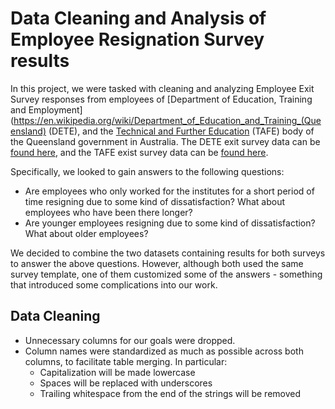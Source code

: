 # Data Cleaning and Analysis of Employee Resignation Survey results

In this project, we were tasked with cleaning and analyzing Employee Exit Survey responses from employees of [Department of Education, Training and Employment](https://en.wikipedia.org/wiki/Department_of_Education_and_Training_(Queensland) (DETE), and the [Technical and Further Education](https://en.wikipedia.org/wiki/TAFE_Queensland) (TAFE) body of the Queensland government in Australia. The DETE exit survey data can be [found here](https://data.gov.au/dataset/ds-qld-fe96ff30-d157-4a81-851d-215f2a0fe26d/details?q=exit%20survey), and the TAFE exist survey data can be [found here](https://data.gov.au/dataset/ds-qld-89970a3b-182b-41ea-aea2-6f9f17b5907e/details?q=exit%20survey).

Specifically, we looked to gain answers to the following questions:
- Are employees who only worked for the institutes for a short period of time resigning due to some kind of dissatisfaction? What about employees who have been there longer?
- Are younger employees resigning due to some kind of dissatisfaction? What about older employees?

We decided to combine the two datasets containing results for both surveys to answer the above questions. However, although both used the same survey template, one of them customized some of the answers - something that introduced some complications into our work.

## Data Cleaning

- Unnecessary columns for our goals were dropped. 
- Column names were standardized as much as possible across both columns, to facilitate table merging. In particular:
   - Capitalization will be made lowercase
   - Spaces will be replaced with underscores
   - Trailing whitespace from the end of the strings will be removed

